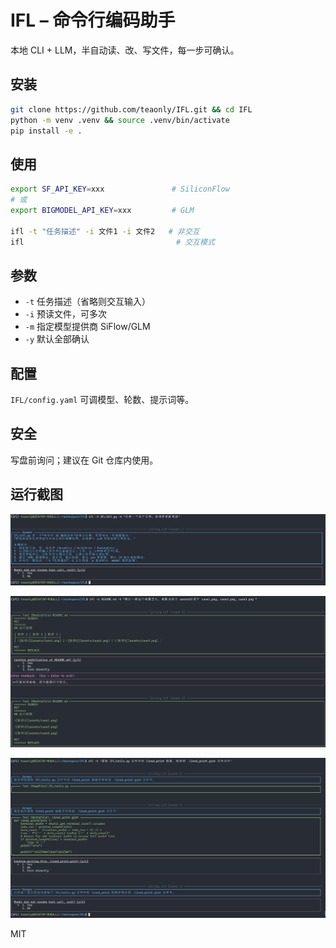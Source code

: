 # IFL – 命令行编码助手

本地 CLI + LLM，半自动读、改、写文件，每一步可确认。

## 安装

```bash
git clone https://github.com/teaonly/IFL.git && cd IFL
python -m venv .venv && source .venv/bin/activate
pip install -e .
```

## 使用

```bash
export SF_API_KEY=xxx               # SiliconFlow
# 或
export BIGMODEL_API_KEY=xxx         # GLM

ifl -t "任务描述" -i 文件1 -i 文件2   # 非交互
ifl                                  # 交互模式
```

## 参数

- `-t` 任务描述（省略则交互输入）
- `-i` 预读文件，可多次
- `-m` 指定模型提供商 SiFlow/GLM
- `-y` 默认全部确认

## 配置

`IFL/config.yaml` 可调模型、轮数、提示词等。

## 安全

写盘前询问；建议在 Git 仓库内使用。

## 运行截图

![案例1](assets/case1.png)

![案例2](assets/case2.png)

![案例3](assets/case3.png)

MIT